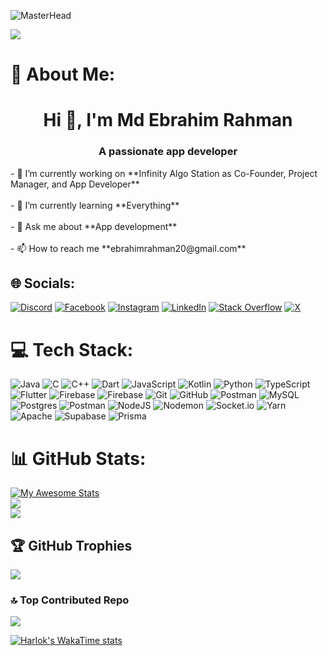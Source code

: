 ![MasterHead](https://d33ob2al3ysfjw.cloudfront.net/m1wedg%2Fpreview%2F67948520%2Fmain_large.gif?response-content-disposition=inline%3Bfilename%3D%22main_large.gif%22%3B&response-content-type=image%2Fgif&Expires=1749529771&Signature=WMYqgSJanWwzua14THvTRFOgzy4nxNHrdO9K7L~kZeDbvnjYyv-LKmCcxjyYbfUL5jUSc3esJ-7QuCKNUicZpZQfpJHxhrHGQeXgLDsqK84hQiPi9h1SlS4hvtKSO09t9Mo6M1iRv0g3MJ4nubU1HT2J6pHiacA1iyKu3CI7GC9hysNDa3g03mES9or5H061qIW058A9Zjh7dm7Tl9DnrgIXSXzeZ6Ar~oAoiDsThWwaRHwGH6ZJtOa1fS74GY4NbAjir4~weWzfMAdAoGMEp2XkgoY1fhGf8fAUK8a7Mv6RpikoAM6Vt8ae97HvGa8jVAe3lqMt1NjJ6hKqUb~WDQ__&Key-Pair-Id=APKAJT5WQLLEOADKLHBQ)

[![](https://visitcount.itsvg.in/api?id=ebrahim683&icon=10&color=13)](https://visitcount.itsvg.in)
# 💫 About Me:
<h1 align="center">Hi 👋, I'm Md Ebrahim Rahman</h1>
<h3 align="center">A passionate app developer</h3>
- 🔭 I’m currently working on **Infinity Algo Station as Co-Founder, Project Manager, and App Developer**<br><br>- 🌱 I’m currently learning **Everything**<br><br>- 💬 Ask me about **App development**<br><br>- 📫 How to reach me **ebrahimrahman20@gmail.com**

## 🌐 Socials:
[![Discord](https://img.shields.io/badge/Discord-%237289DA.svg?logo=discord&logoColor=white)](https://discord.gg/589625975428612096) [![Facebook](https://img.shields.io/badge/Facebook-%231877F2.svg?logo=Facebook&logoColor=white)](https://facebook.com/100087952092677) [![Instagram](https://img.shields.io/badge/Instagram-%23E4405F.svg?logo=Instagram&logoColor=white)](https://instagram.com/mdebrahim7578) [![LinkedIn](https://img.shields.io/badge/LinkedIn-%230077B5.svg?logo=linkedin&logoColor=white)](https://linkedin.com/in/ebrahim683) [![Stack Overflow](https://img.shields.io/badge/-Stackoverflow-FE7A16?logo=stack-overflow&logoColor=white)](https://stackoverflow.com/users/14466829) [![X](https://img.shields.io/badge/X-black.svg?logo=X&logoColor=white)](https://x.com/MDEbrahimRahma4) 

# 💻 Tech Stack:
![Java](https://img.shields.io/badge/java-%23ED8B00.svg?style=flat&logo=openjdk&logoColor=white) ![C](https://img.shields.io/badge/c-%2300599C.svg?style=flat&logo=c&logoColor=white) ![C++](https://img.shields.io/badge/c++-%2300599C.svg?style=flat&logo=c%2B%2B&logoColor=white) ![Dart](https://img.shields.io/badge/dart-%230175C2.svg?style=flat&logo=dart&logoColor=white) ![JavaScript](https://img.shields.io/badge/javascript-%23323330.svg?style=flat&logo=javascript&logoColor=%23F7DF1E) ![Kotlin](https://img.shields.io/badge/kotlin-%237F52FF.svg?style=flat&logo=kotlin&logoColor=white) ![Python](https://img.shields.io/badge/python-3670A0?style=flat&logo=python&logoColor=ffdd54) ![TypeScript](https://img.shields.io/badge/typescript-%23007ACC.svg?style=flat&logo=typescript&logoColor=white) ![Flutter](https://img.shields.io/badge/Flutter-%2302569B.svg?style=flat&logo=Flutter&logoColor=white) ![Firebase](https://img.shields.io/badge/firebase-%23039BE5.svg?style=flat&logo=firebase) ![Firebase](https://img.shields.io/badge/firebase-a08021?style=flat&logo=firebase&logoColor=ffcd34) ![Git](https://img.shields.io/badge/git-%23F05033.svg?style=flat&logo=git&logoColor=white) ![GitHub](https://img.shields.io/badge/github-%23121011.svg?style=flat&logo=github&logoColor=white) ![Postman](https://img.shields.io/badge/Postman-FF6C37?style=flat&logo=postman&logoColor=white) ![MySQL](https://img.shields.io/badge/mysql-4479A1.svg?style=flat&logo=mysql&logoColor=white) ![Postgres](https://img.shields.io/badge/postgres-%23316192.svg?style=flat&logo=postgresql&logoColor=white) ![Postman](https://img.shields.io/badge/Postman-FF6C37?style=flat&logo=postman&logoColor=white) ![NodeJS](https://img.shields.io/badge/node.js-6DA55F?style=flat&logo=node.js&logoColor=white) ![Nodemon](https://img.shields.io/badge/NODEMON-%23323330.svg?style=flat&logo=nodemon&logoColor=%BBDEAD) ![Socket.io](https://img.shields.io/badge/Socket.io-black?style=flat&logo=socket.io&badgeColor=010101) ![Yarn](https://img.shields.io/badge/yarn-%232C8EBB.svg?style=flat&logo=yarn&logoColor=white) ![Apache](https://img.shields.io/badge/apache-%23D42029.svg?style=flat&logo=apache&logoColor=white) ![Supabase](https://img.shields.io/badge/Supabase-3ECF8E?style=flat&logo=supabase&logoColor=white) ![Prisma](https://img.shields.io/badge/Prisma-3982CE?style=flat&logo=Prisma&logoColor=white)

# 📊 GitHub Stats:
[![My Awesome Stats](https://awesome-github-stats.azurewebsites.net/user-stats/ebrahim683?cardType=level-alternate&showIcons=false&preferLogin=false)](https://git.io/awesome-stats-card)<br/>
![](https://github-readme-streak-stats.herokuapp.com/?user=ebrahim683&theme=default&hide_border=false)<br/>
![](https://github-readme-stats.vercel.app/api/top-langs/?username=ebrahim683&theme=default&hide_border=false&include_all_commits=true&count_private=true&layout=compact)

## 🏆 GitHub Trophies
![](https://github-profile-trophy.vercel.app/?username=ebrahim683&theme=default&no-frame=false&no-bg=false&margin-w=4)

### 🔝 Top Contributed Repo
![](https://github-contributor-stats.vercel.app/api?username=ebrahim683&limit=5&theme=default&combine_all_yearly_contributions=true)

[![Harlok's WakaTime stats](https://github-readme-stats.vercel.app/api/wakatime?username=ebrahim683)](https://github.com/ebrahim683/github-readme-stats)

